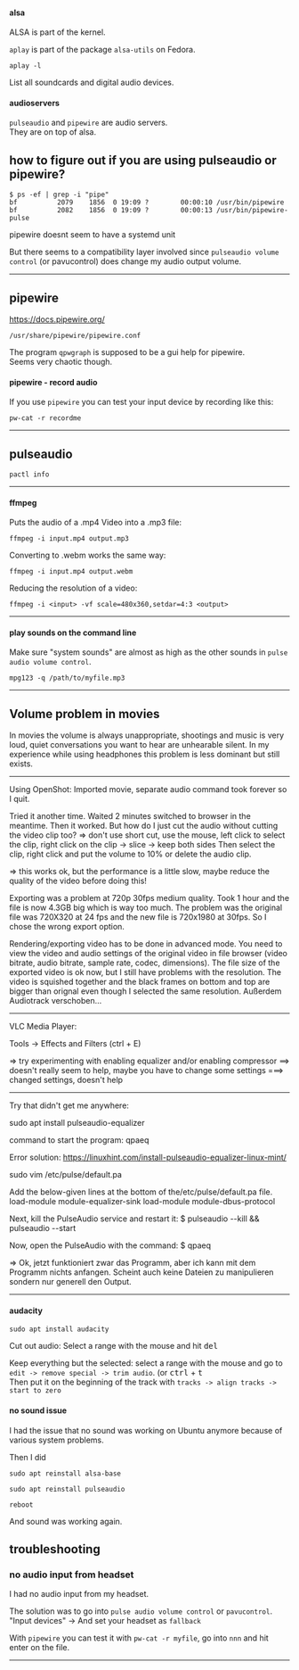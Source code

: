 #### alsa

ALSA is part of the kernel.

`aplay` is part of the package `alsa-utils` on Fedora.
```
aplay -l
```
List all soundcards and digital audio devices.

#### audioservers

`pulseaudio` and `pipewire` are audio servers.\
They are on top of alsa.

## how to figure out if you are using pulseaudio or pipewire?

```
$ ps -ef | grep -i "pipe"
bf          2079    1856  0 19:09 ?        00:00:10 /usr/bin/pipewire
bf          2082    1856  0 19:09 ?        00:00:13 /usr/bin/pipewire-pulse
```

pipewire doesnt seem to have a systemd unit

But there seems to a compatibility layer involved since `pulseaudio volume control` (or pavucontrol) does change my audio output volume.

***

## pipewire

https://docs.pipewire.org/

`/usr/share/pipewire/pipewire.conf`

The program `qpwgraph` is supposed to be a gui help for pipewire.\
Seems very chaotic though.

#### pipewire - record audio

If you use `pipewire` you can test your input device by recording like this:
```
pw-cat -r recordme
```



***
## pulseaudio
```
pactl info
```

***

#### ffmpeg

Puts the audio of a .mp4 Video into a .mp3 file:
```
ffmpeg -i input.mp4 output.mp3
```
Converting to .webm works the same way:
```
ffmpeg -i input.mp4 output.webm
```
Reducing the resolution of a video:
```
ffmpeg -i <input> -vf scale=480x360,setdar=4:3 <output>
```
***

#### play sounds on the command line

Make sure "system sounds" are almost as high as the other sounds in `pulse audio volume control`.

```
mpg123 -q /path/to/myfile.mp3
```

***

## Volume problem in movies

In movies the volume is always unappropriate, shootings and music is very loud,
quiet conversations you want to hear are unhearable silent.
In my experience while using headphones this problem is less dominant but still exists.

----------------------------------------------------------------------------------------

Using OpenShot:
Imported movie, separate audio command took forever so I quit.

Tried it another time. Waited 2 minutes switched to browser in the meantime.
Then it worked.
But how do I just cut the audio without cutting the video clip too?
=> don't use short cut, use the mouse, left click to select the clip,
right click on the clip -> slice -> keep both sides
Then select the clip, right click and put the volume to 10% or delete the audio clip.

=> this works ok, but the performance is a little slow, maybe reduce the quality of the video
before doing this!

Exporting was a problem at 720p 30fps medium quality.
Took 1 hour and the file is now 4.3GB big which is way too much.
The problem was the original file was 720X320 at 24 fps and the new file is 720x1980 at 30fps.
So I chose the wrong export option.

Rendering/exporting video has to be done in advanced mode.
You need to view the video and audio settings of the original video in file browser (video bitrate,
audio bitrate, sample rate, codec, dimensions).
The file size of the exported video is ok now, but I still have problems with the resolution.
The video is squished together and the black frames on bottom and top are bigger than orignal
even though I selected the same resolution.
Außerdem Audiotrack verschoben...

----------------------------------------------------------------------------------------

VLC Media Player:

Tools -> Effects and Filters (ctrl + E)

=> try experimenting with enabling equalizer and/or enabling compressor
==> doesn't really seem to help, maybe you have to change some settings
===> changed settings, doesn't help

----------------------------------------------------------------------------------------

Try that didn't get me anywhere:

sudo apt install pulseaudio-equalizer

command to start the program:
qpaeq

Error
solution: https://linuxhint.com/install-pulseaudio-equalizer-linux-mint/

sudo vim /etc/pulse/default.pa

Add the below-given lines at the bottom of the/etc/pulse/default.pa file.
load-module module-equalizer-sink
load-module module-dbus-protocol

Next, kill the PulseAudio service and restart it:
$ pulseaudio --kill && pulseaudio --start

Now, open the PulseAudio with the command:
$ qpaeq

=> Ok, jetzt funktioniert zwar das Programm, aber ich kann mit dem Programm nichts anfangen.
Scheint auch keine Dateien zu manipulieren sondern nur generell den Output.

***

#### audacity

```
sudo apt install audacity
```

Cut out audio: Select a range with the mouse and hit <kbd>del</kbd>

Keep everything but the selected: select a range with the mouse and go to `edit -> remove special -> trim audio`. (or <kbd>ctrl</kbd> + <kbd>t</kbd>\
Then put it on the beginning of the track with `tracks -> align tracks -> start to zero`


#### no sound issue

I had the issue that no sound was working on Ubuntu anymore because of various system problems.

Then I did

```
sudo apt reinstall alsa-base
```
```
sudo apt reinstall pulseaudio
```
```
reboot
```
And sound was working again.


## troubleshooting

### no audio input from headset

I had no audio input from my headset.

The solution was to go into `pulse audio volume control` or `pavucontrol`.\
"Input devices" -> And set your headset as `fallback`

With `pipewire` you can test it with `pw-cat -r myfile`, go into `nnn` and hit enter on the file.

***
